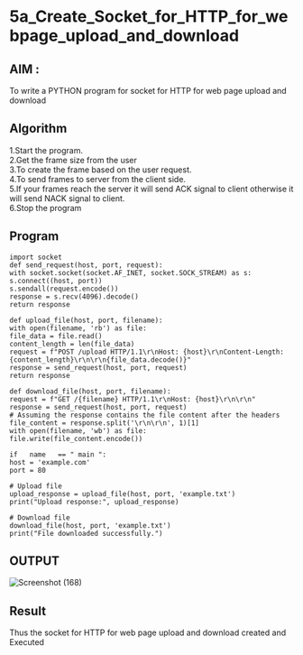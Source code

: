 # 5a_Create_Socket_for_HTTP_for_webpage_upload_and_download
## AIM :
To write a PYTHON program for socket for HTTP for web page upload and download
## Algorithm

1.Start the program.
<BR>
2.Get the frame size from the user
<BR>
3.To create the frame based on the user request.
<BR>
4.To send frames to server from the client side.
<BR>
5.If your frames reach the server it will send ACK signal to client otherwise it will send NACK signal to client.
<BR>
6.Stop the program
<BR>
## Program 
```
import socket  
def send_request(host, port, request): 
with socket.socket(socket.AF_INET, socket.SOCK_STREAM) as s: 
s.connect((host, port)) 
s.sendall(request.encode()) 
response = s.recv(4096).decode() 
return response 
 
def upload_file(host, port, filename): 
with open(filename, 'rb') as file: 
file_data = file.read() 
content_length = len(file_data) 
request = f"POST /upload HTTP/1.1\r\nHost: {host}\r\nContent-Length: 
{content_length}\r\n\r\n{file_data.decode()}" 
response = send_request(host, port, request) 
return response 
 
def download_file(host, port, filename): 
request = f"GET /{filename} HTTP/1.1\r\nHost: {host}\r\n\r\n" 
response = send_request(host, port, request) 
# Assuming the response contains the file content after the headers 
file_content = response.split('\r\n\r\n', 1)[1] 
with open(filename, 'wb') as file: 
file.write(file_content.encode()) 
 
if   name   == " main ": 
host = 'example.com' 
port = 80 
 
# Upload file 
upload_response = upload_file(host, port, 'example.txt') 
print("Upload response:", upload_response) 
 
# Download file 
download_file(host, port, 'example.txt') 
print("File downloaded successfully.")
```
## OUTPUT
![Screenshot (168)](https://github.com/RahulvVenugopal/5a_Create_Socket_for_HTTP_for_webpage_upload_and_download/assets/144132514/0f8a7288-c953-4ec6-a399-fd4079eeb851)

## Result
Thus the socket for HTTP for web page upload and download created and Executed
